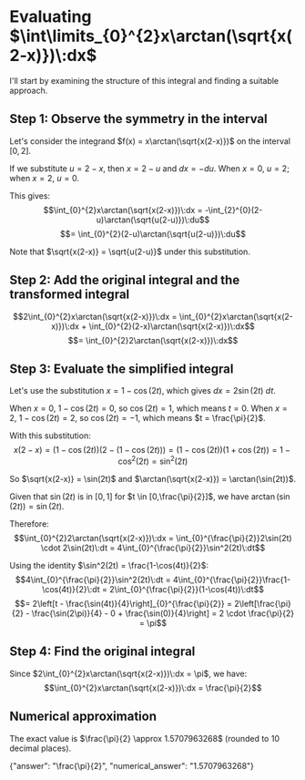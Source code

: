 # Evaluating $\int\limits_{0}^{2}x\arctan(\sqrt{x(2-x)})\:dx$

I'll start by examining the structure of this integral and finding a suitable approach.

## Step 1: Observe the symmetry in the interval

Let's consider the integrand $f(x) = x\arctan(\sqrt{x(2-x)})$ on the interval $[0,2]$.

If we substitute $u = 2-x$, then $x = 2-u$ and $dx = -du$. When $x = 0$, $u = 2$; when $x = 2$, $u = 0$.

This gives:
$$\int_{0}^{2}x\arctan(\sqrt{x(2-x)})\:dx = -\int_{2}^{0}(2-u)\arctan(\sqrt{u(2-u)})\:du$$
$$= \int_{0}^{2}(2-u)\arctan(\sqrt{u(2-u)})\:du$$

Note that $\sqrt{x(2-x)} = \sqrt{u(2-u)}$ under this substitution.

## Step 2: Add the original integral and the transformed integral

$$2\int_{0}^{2}x\arctan(\sqrt{x(2-x)})\:dx = \int_{0}^{2}x\arctan(\sqrt{x(2-x)})\:dx + \int_{0}^{2}(2-x)\arctan(\sqrt{x(2-x)})\:dx$$
$$= \int_{0}^{2}2\arctan(\sqrt{x(2-x)})\:dx$$

## Step 3: Evaluate the simplified integral

Let's use the substitution $x = 1 - \cos(2t)$, which gives $dx = 2\sin(2t)\:dt$.

When $x = 0$, $1 - \cos(2t) = 0$, so $\cos(2t) = 1$, which means $t = 0$.
When $x = 2$, $1 - \cos(2t) = 2$, so $\cos(2t) = -1$, which means $t = \frac{\pi}{2}$.

With this substitution:
$$x(2-x) = (1-\cos(2t))(2-(1-\cos(2t))) = (1-\cos(2t))(1+\cos(2t)) = 1-\cos^2(2t) = \sin^2(2t)$$

So $\sqrt{x(2-x)} = \sin(2t)$ and $\arctan(\sqrt{x(2-x)}) = \arctan(\sin(2t))$.

Given that $\sin(2t)$ is in $[0,1]$ for $t \in [0,\frac{\pi}{2}]$, we have $\arctan(\sin(2t)) = \sin(2t)$.

Therefore:
$$\int_{0}^{2}2\arctan(\sqrt{x(2-x)})\:dx = \int_{0}^{\frac{\pi}{2}}2\sin(2t) \cdot 2\sin(2t)\:dt = 4\int_{0}^{\frac{\pi}{2}}\sin^2(2t)\:dt$$

Using the identity $\sin^2(2t) = \frac{1-\cos(4t)}{2}$:
$$4\int_{0}^{\frac{\pi}{2}}\sin^2(2t)\:dt = 4\int_{0}^{\frac{\pi}{2}}\frac{1-\cos(4t)}{2}\:dt = 2\int_{0}^{\frac{\pi}{2}}(1-\cos(4t))\:dt$$
$$= 2\left[t - \frac{\sin(4t)}{4}\right]_{0}^{\frac{\pi}{2}} = 2\left[\frac{\pi}{2} - \frac{\sin(2\pi)}{4} - 0 + \frac{\sin(0)}{4}\right] = 2 \cdot \frac{\pi}{2} = \pi$$

## Step 4: Find the original integral

Since $2\int_{0}^{2}x\arctan(\sqrt{x(2-x)})\:dx = \pi$, we have:
$$\int_{0}^{2}x\arctan(\sqrt{x(2-x)})\:dx = \frac{\pi}{2}$$

## Numerical approximation
The exact value is $\frac{\pi}{2} \approx 1.5707963268$ (rounded to 10 decimal places).

{"answer": "\\frac{\\pi}{2}", "numerical_answer": "1.5707963268"}